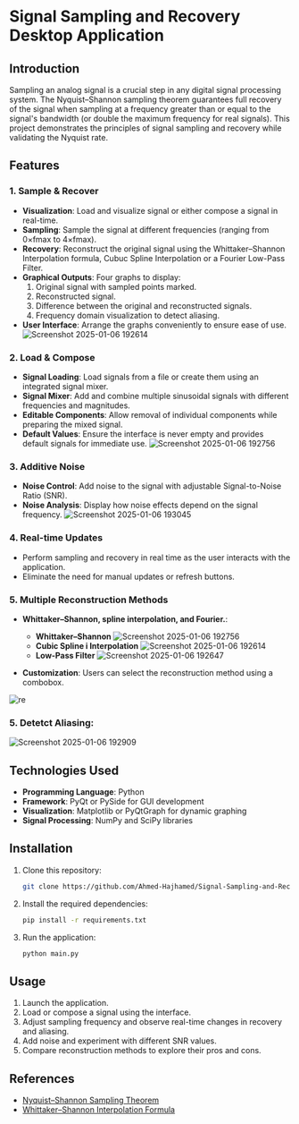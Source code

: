 
# Signal Sampling and Recovery Desktop Application

## Introduction
Sampling an analog signal is a crucial step in any digital signal processing system. The Nyquist–Shannon sampling theorem guarantees full recovery of the signal when sampling at a frequency greater than or equal to the signal's bandwidth (or double the maximum frequency for real signals). This project demonstrates the principles of signal sampling and recovery while validating the Nyquist rate.

## Features

### 1. Sample & Recover
- **Visualization**: Load and visualize signal or either compose a signal in real-time.
- **Sampling**: Sample the signal at different frequencies (ranging from 0×fmax to 4×fmax).
- **Recovery**: Reconstruct the original signal using the Whittaker–Shannon Interpolation formula, Cubuc Spline Interpolation or a Fourier Low-Pass Filter.
- **Graphical Outputs**: Four graphs to display:
  1. Original signal with sampled points marked.
  2. Reconstructed signal.
  3. Difference between the original and reconstructed signals.
  4. Frequency domain visualization to detect aliasing.
- **User Interface**: Arrange the graphs conveniently to ensure ease of use.
![Screenshot 2025-01-06 192614](https://github.com/user-attachments/assets/3206ae0e-d280-4ed5-babf-faf39cddf3b9)

### 2. Load & Compose
- **Signal Loading**: Load signals from a file or create them using an integrated signal mixer.
- **Signal Mixer**: Add and combine multiple sinusoidal signals with different frequencies and magnitudes.
- **Editable Components**: Allow removal of individual components while preparing the mixed signal.
- **Default Values**: Ensure the interface is never empty and provides default signals for immediate use.
![Screenshot 2025-01-06 192756](https://github.com/user-attachments/assets/9e4f5416-9e4c-43fd-9356-a0fb1dc2b834)

### 3. Additive Noise
- **Noise Control**: Add noise to the signal with adjustable Signal-to-Noise Ratio (SNR).
- **Noise Analysis**: Display how noise effects depend on the signal frequency.
![Screenshot 2025-01-06 193045](https://github.com/user-attachments/assets/aac93362-83cd-4c52-b7a0-77f929582992)

### 4. Real-time Updates
- Perform sampling and recovery in real time as the user interacts with the application.
- Eliminate the need for manual updates or refresh buttons.

### 5. Multiple Reconstruction Methods
- **Whittaker–Shannon, spline interpolation, and Fourier.**:
  - **Whittaker–Shannon**
    ![Screenshot 2025-01-06 192756](https://github.com/user-attachments/assets/2bdbd2ee-6f3e-4ed0-a514-f6b79f03a6a9)
  - **Cubic Spline i Interpolation**
    ![Screenshot 2025-01-06 192614](https://github.com/user-attachments/assets/1f94132c-b473-4ec4-bf57-907c7673b12b)
  - **Low-Pass Filter**
    ![Screenshot 2025-01-06 192647](https://github.com/user-attachments/assets/446b4413-d480-47ac-a342-9386ebbcb7df)

- **Customization**: Users can select the reconstruction method using a combobox.
  
![re](https://github.com/user-attachments/assets/9c8ca41e-f1dd-4a91-8825-3f6e7747ab56)

### 5. Detetct Aliasing:
![Screenshot 2025-01-06 192909](https://github.com/user-attachments/assets/d605bf39-8cd4-4fc2-8e04-b10a2e70536d)

## Technologies Used
- **Programming Language**: Python
- **Framework**: PyQt or PySide for GUI development
- **Visualization**: Matplotlib or PyQtGraph for dynamic graphing
- **Signal Processing**: NumPy and SciPy libraries

## Installation
1. Clone this repository:
    ```bash
    git clone https://github.com/Ahmed-Hajhamed/Signal-Sampling-and-Reconstruction-Studio.git
    ```
2. Install the required dependencies:
   ```bash
   pip install -r requirements.txt
   ```
3. Run the application:
   ```bash
   python main.py
   ```

## Usage
1. Launch the application.
2. Load or compose a signal using the interface.
3. Adjust sampling frequency and observe real-time changes in recovery and aliasing.
4. Add noise and experiment with different SNR values.
5. Compare reconstruction methods to explore their pros and cons.

## References
- [Nyquist–Shannon Sampling Theorem](https://en.wikipedia.org/wiki/Nyquist%E2%80%93Shannon_sampling_theorem)
- [Whittaker–Shannon Interpolation Formula](https://en.wikipedia.org/wiki/Whittaker%E2%80%93Shannon_interpolation_formula)

